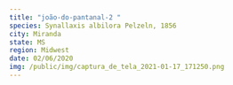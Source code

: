 ```yaml
---
title: "joão-do-pantanal-2 "
species: Synallaxis albilora Pelzeln, 1856
city: Miranda
state: MS
region: Midwest
date: 02/06/2020
img: /public/img/captura_de_tela_2021-01-17_171250.png
---
```


